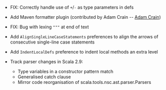 * FIX: Correctly handle use of `+`/`-` as type parameters in defs
* Add Maven formatter plugin (contributed by Adam Crain -- [Adam Crain][1])
* FIX: Bug with lexing `"""` at end of text
* Add `AlignSingleLineCaseStatements` preferences to align the arrows of consecutive single-line case statements
* Add `IndentLocalDefs` preference to indent local methods an extra level
* Track parser changes in Scala 2.9:
    * Type variables in a constructor pattern match
    * Generalised catch clause
    * Mirror code reorganisation of scala.tools.nsc.ast.parser.Parsers

  [1]: https://github.com/jadamcrain